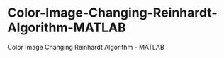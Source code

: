 # Color-Image-Changing-Reinhardt-Algorithm-MATLAB
Color Image Changing Reinhardt Algorithm - MATLAB
